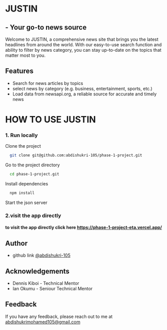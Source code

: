 # JUSTIN 
## - Your go-to news source 
Welcome to JUSTIN, a comprehensive news site that brings you the latest headlines from around the world. With our easy-to-use search function and ability to filter by news category, you can stay up-to-date on the topics that matter most to you.
## Features


- Search for news articles by topics
- select news by category (e.g. business, entertainment, sports, etc.)
- Load data from newsapi.org, a reliable source for accurate and timely news



# HOW TO USE JUSTIN

### 1.  Run locally

Clone the project

```bash
  git clone git@github.com:abdishukri-105/phase-1-project.git
```

Go to the project directory

```bash
  cd phase-1-project.git
```

Install dependencies

```bash
  npm install
```

Start the json server






### 2.visit the app directly

#### to visit the app directly click here https://phase-1-project-eta.vercel.app/




## Author

- github link [@abdishukri-105](https://github.com/abdishukri-105)
## Acknowledgements

- Dennis Kiboi - Technical Mentor
- Ian Okumu - Seniour Technical Mentor
## Feedback

If you have any feedback, please reach out to me at abdishukrimohamed105@gmail.com

